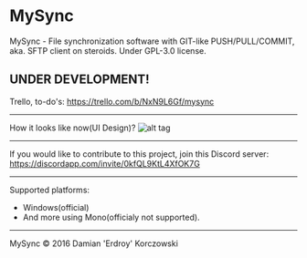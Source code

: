# MySync
MySync - File synchronization software with GIT-like PUSH/PULL/COMMIT, aka. SFTP client on steroids.
Under GPL-3.0 license.

UNDER DEVELOPMENT!
-----------------

Trello, to-do's: https://trello.com/b/NxN9L6Gf/mysync

---

How it looks like now(UI Design)?
![alt tag](https://erdroy.com/imgs/mysync_r1_s1.png)

---

If you would like to contribute to this project, join this Discord server: https://discordapp.com/invite/0kfQL9KtL4XfOK7G

---

Supported platforms:
 - Windows(official)
 - And more using Mono(officialy not supported).
 
---

MySync © 2016 Damian 'Erdroy' Korczowski
